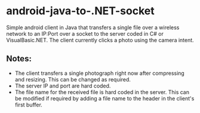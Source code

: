 # android-java-to-.NET-socket

Simple android client in Java that transfers a single file over a wireless network to an IP:Port over a socket to the server coded in C# or VisualBasic.NET.
The client currently clicks a photo using the camera intent.

## Notes:

 - The client transfers a single photograph right now after compressing and resizing. This can be changed as required.
 - The server IP and port are hard coded.
 - The file name for the received file is hard coded in the server. This can be modified if required by adding a file name to the header in the client's first buffer.